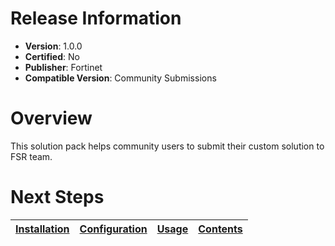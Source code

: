 # Release Information

- **Version**:  1.0.0
- **Certified**: No
- **Publisher**: Fortinet
- **Compatible Version**: Community Submissions

# Overview

This solution pack helps community users to submit their custom solution to FSR team.

# Next Steps

| [Installation](./docs/setup.md#installation) | [Configuration](./docs/setup.md#configuration) | [Usage](./docs/usage.md) | [Contents](./docs/contents.md) |
|----------------------------------------------|------------------------------------------------|--------------------------|--------------------------------|